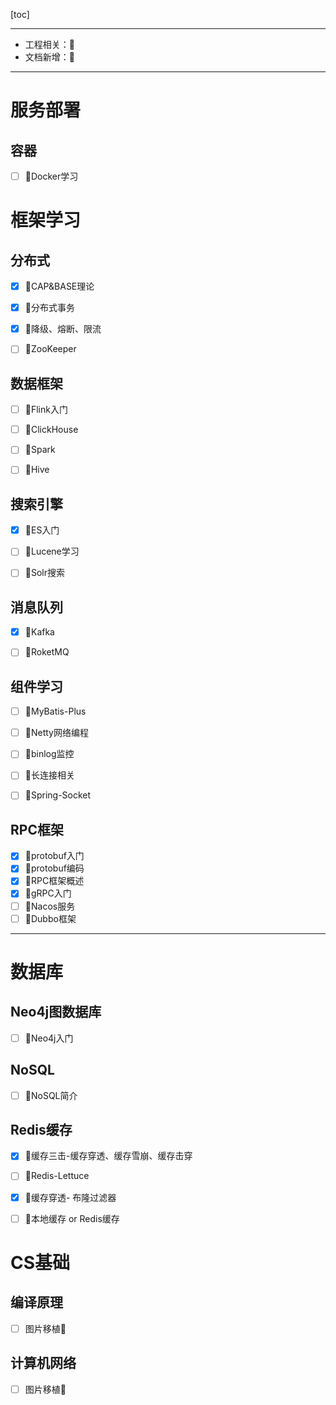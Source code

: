 [toc]

---

- 工程相关：🔧
- 文档新增：📖

---

# 服务部署

## 容器

- [ ] 📖Docker学习



# 框架学习

## 分布式

- [x] 📖CAP&BASE理论
- [x] 📖分布式事务
- [x] 📖降级、熔断、限流
- [ ] 📖ZooKeeper



## 数据框架

- [ ] 📖Flink入门
- [ ] 📖ClickHouse
- [ ] 📖Spark
- [ ] 📖Hive



## 搜索引擎

- [x] 📖ES入门
- [ ] 📖Lucene学习
- [ ] 📖Solr搜索



## 消息队列

- [x] 📖Kafka
- [ ] 📖RoketMQ



## 组件学习

- [ ] 📖MyBatis-Plus
- [ ] 📖Netty网络编程
- [ ] 📖binlog监控

- [ ] 📖长连接相关
- [ ] 📖Spring-Socket



## RPC框架

- [x] 📖protobuf入门
- [x] 📖protobuf编码
- [x] 📖RPC框架概述
- [x] 📖gRPC入门
- [ ] 📖Nacos服务
- [ ] 📖Dubbo框架

---



# 数据库

## Neo4j图数据库

- [ ] 📖Neo4j入门



## NoSQL

- [ ] 📖NoSQL简介



## Redis缓存

- [x] 📖缓存三击-缓存穿透、缓存雪崩、缓存击穿
- [ ] 📖Redis-Lettuce
- [x] 📖缓存穿透- 布隆过滤器
- [ ] 📖本地缓存 or Redis缓存



# CS基础

## 编译原理

- [ ] 图片移植🔧



## 计算机网络

- [ ] 图片移植🔧


